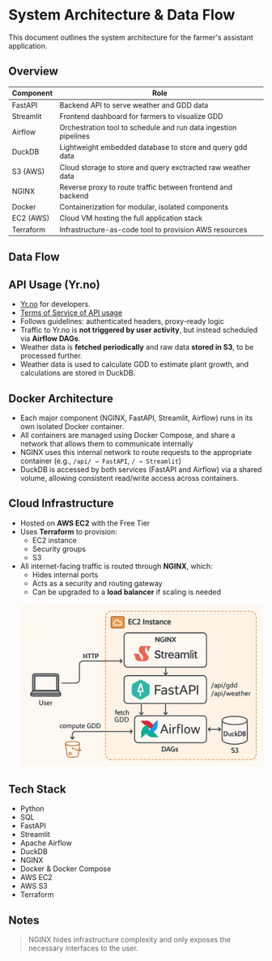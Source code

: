# System Architecture & Data Flow
This document outlines the system architecture for the farmer's assistant application.

## Overview

| Component        | Role                                                                 |
|------------------|----------------------------------------------------------------------|
| FastAPI          | Backend API to serve weather and GDD data                            |
| Streamlit        | Frontend dashboard for farmers to visualize GDD                      |
| Airflow          | Orchestration tool to schedule and run data ingestion pipelines      |
| DuckDB           | Lightweight embedded database to store and query gdd data            |
| S3 (AWS)         | Cloud storage to store and query exctracted raw weather data         |
| NGINX            | Reverse proxy to route traffic between frontend and backend          |
| Docker           | Containerization for modular, isolated components                    |
| EC2 (AWS)        | Cloud VM hosting the full application stack                          |
| Terraform        | Infrastructure-as-code tool to provision AWS resources               |

## Data Flow

## API Usage (Yr.no)

- [Yr.no](https://developer.yr.no/) for developers.
- [Terms of Service of API usage](https://developer.yr.no/doc/TermsOfService/)
- Follows guidelines: authenticated headers, proxy-ready logic
- Traffic to Yr.no is **not triggered by user activity**, but instead scheduled via **Airflow DAGs**.
- Weather data is **fetched periodically** and raw data **stored in S3**, to be processed further.
- Weather data is used to calculate GDD to estimate plant growth, and calculations are stored in DuckDB.

## Docker Architecture

- Each major component (NGINX, FastAPI, Streamlit, Airflow) runs in its own isolated Docker container.
- All containers are managed using Docker Compose, and share a network that allows them to communicate internally
- NGINX uses this internal network to route requests to the appropriate container (e.g., `/api/ → FastAPI`, `/ → Streamlit`)
- DuckDB is accessed by both services (FastAPI and Airflow) via a shared volume, allowing consistent read/write access across containers.

## Cloud Infrastructure

- Hosted on **AWS EC2** with the Free Tier
- Uses **Terraform** to provision:
  - EC2 instance
  - Security groups
  - S3
- All internet-facing traffic is routed through **NGINX**, which:
  - Hides internal ports
  - Acts as a security and routing gateway
  - Can be upgraded to a **load balancer** if scaling is needed
  <br><br>
  <img src="./images/1-architechture-and-flow.png" width="500" />

## Tech Stack

- Python
- SQL
- FastAPI
- Streamlit
- Apache Airflow
- DuckDB
- NGINX
- Docker & Docker Compose
- AWS EC2
- AWS S3
- Terraform

## Notes

> NGINX  hides infrastructure complexity and only exposes the necessary interfaces to the user.